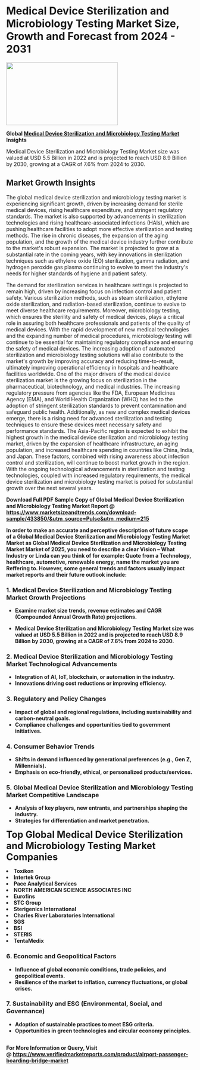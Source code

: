 <H1>Medical Device Sterilization and Microbiology Testing Market Size, Growth and Forecast from 2024 - 2031</H1><img class="aligncenter size-medium wp-image-584254" src="https://thirdeyenews.in/wp-content/uploads/2024/09/Global-Market-Research-300x168.jpeg" alt="" width="300" height="168" /><p><strong>Global&nbsp;<a href="https://www.marketsizeandtrends.com/download-sample/433850/&amp;utm_source=Pulse&amp;utm_medium=215">Medical Device Sterilization and Microbiology Testing Market</a> Insights</strong></p><p>Medical Device Sterilization and Microbiology Testing Market size was valued at USD 5.5 Billion in 2022 and is projected to reach USD 8.9 Billion by 2030, growing at a CAGR of 7.6% from 2024 to 2030.</p><p><h2>Market Growth Insights</h2> <p>The global medical device sterilization and microbiology testing market is experiencing significant growth, driven by increasing demand for sterile medical devices, rising healthcare expenditure, and stringent regulatory standards. The market is also supported by advancements in sterilization technologies and rising healthcare-associated infections (HAIs), which are pushing healthcare facilities to adopt more effective sterilization and testing methods. The rise in chronic diseases, the expansion of the aging population, and the growth of the medical device industry further contribute to the market's robust expansion. The market is projected to grow at a substantial rate in the coming years, with key innovations in sterilization techniques such as ethylene oxide (EO) sterilization, gamma radiation, and hydrogen peroxide gas plasma continuing to evolve to meet the industry's needs for higher standards of hygiene and patient safety.</p> <p><strong></strong></p> <p>The demand for sterilization services in healthcare settings is projected to remain high, driven by increasing focus on infection control and patient safety. Various sterilization methods, such as steam sterilization, ethylene oxide sterilization, and radiation-based sterilization, continue to evolve to meet diverse healthcare requirements. Moreover, microbiology testing, which ensures the sterility and safety of medical devices, plays a critical role in assuring both healthcare professionals and patients of the quality of medical devices. With the rapid development of new medical technologies and the expanding number of medical procedures, microbiology testing will continue to be essential for maintaining regulatory compliance and ensuring the safety of medical devices. The increasing adoption of automated sterilization and microbiology testing solutions will also contribute to the market's growth by improving accuracy and reducing time-to-result, ultimately improving operational efficiency in hospitals and healthcare facilities worldwide. One of the major drivers of the medical device sterilization market is the growing focus on sterilization in the pharmaceutical, biotechnology, and medical industries. The increasing regulatory pressure from agencies like the FDA, European Medicines Agency (EMA), and World Health Organization (WHO) has led to the adoption of stringent sterilization standards to prevent contamination and safeguard public health. Additionally, as new and complex medical devices emerge, there is a rising need for advanced sterilization and testing techniques to ensure these devices meet necessary safety and performance standards. The Asia-Pacific region is expected to exhibit the highest growth in the medical device sterilization and microbiology testing market, driven by the expansion of healthcare infrastructure, an aging population, and increased healthcare spending in countries like China, India, and Japan. These factors, combined with rising awareness about infection control and sterilization, will continue to boost market growth in the region. With the ongoing technological advancements in sterilization and testing technologies, coupled with increased regulatory requirements, the medical device sterilization and microbiology testing market is poised for substantial growth over the next several years. <p><strong></p><p><span class=""><strong>Download Full PDF Sample Copy of Global Medical Device Sterilization and Microbiology Testing Market Report</strong> @ <a href="https://www.marketsizeandtrends.com/download-sample/433850/&amp;utm_source=Pulse&amp;utm_medium=215" target="_blank">https://www.marketsizeandtrends.com/download-sample/433850/&amp;utm_source=Pulse&amp;utm_medium=215</a></span></p><p>In order to make an accurate and perceptive description of future scope of a Global&nbsp;Medical Device Sterilization and Microbiology Testing Market Market as Global&nbsp;Medical Device Sterilization and Microbiology Testing Market Market of 2025, you need to describe a clear Vision &ndash; What Industry or Linda can you think of for example: Quote from a Technology, healthcare, automotive, renewable energy, name the market you are Reffering to. However, some general trends and factors usually impact market reports and their future outlook include:</p><h3>1.&nbsp;<strong>Medical Device Sterilization and Microbiology Testing Market Growth Projections</strong></h3><ul><li>Examine market size trends, revenue estimates and CAGR (Compounded Annual Growth Rate) projections.</li><li><p>Medical Device Sterilization and Microbiology Testing Market size was valued at USD 5.5 Billion in 2022 and is projected to reach USD 8.9 Billion by 2030, growing at a CAGR of 7.6% from 2024 to 2030.</p></li></ul><h3>2.&nbsp;<strong>Medical Device Sterilization and Microbiology Testing Market Technological Advancements</strong></h3><ul><li>Integration of AI, IoT, blockchain, or automation in the industry.</li><li>Innovations driving cost reductions or improving efficiency.</li></ul><h3>3.&nbsp;<strong>Regulatory and Policy Changes</strong></h3><ul><li>Impact of global and regional regulations, including sustainability and carbon-neutral goals.</li><li>Compliance challenges and opportunities tied to government initiatives.</li></ul><h3>4.&nbsp;<strong>Consumer Behavior Trends</strong></h3><ul><li>Shifts in demand influenced by generational preferences (e.g., Gen Z, Millennials).</li><li>Emphasis on eco-friendly, ethical, or personalized products/services.</li></ul><h3>5.&nbsp;<strong>Global Medical Device Sterilization and Microbiology Testing Market Competitive Landscape</strong></h3><ul><li>Analysis of key players, new entrants, and partnerships shaping the industry.</li><li>Strategies for differentiation and market penetration.</li></ul><p data-pm-slice="1 1 []"><span style="color: inherit; font-family: inherit; font-size: 25px;">Top Global Medical Device Sterilization and Microbiology Testing Market Companies</span></p><div class="" data-test-id=""><p><li>Toxikon</li><li> Intertek Group</li><li> Pace Analytical Services</li><li> NORTH AMERICAN SCIENCE ASSOCIATES INC</li><li> Eurofins</li><li> STC Group</li><li> Sterigenics International</li><li> Charles River Laboratories International</li><li> SGS</li><li> BSI</li><li> STERIS</li><li> TentaMedix</li></p></div><h3>6.&nbsp;<strong>Economic and Geopolitical Factors</strong></h3><ul><li>Influence of global economic conditions, trade policies, and geopolitical events.</li><li>Resilience of the market to inflation, currency fluctuations, or global crises.</li></ul><h3>7.&nbsp;<strong>Sustainability and ESG (Environmental, Social, and Governance)</strong></h3><ul><li>Adoption of sustainable practices to meet ESG criteria.</li><li>Opportunities in green technologies and circular economy principles.</li></ul><h2><strong style="font-size: 14px;">For More Information or Query, Visit @&nbsp;</strong><a style="background-color: #ffffff; font-size: 14px;" href="https://www.marketsizeandtrends.com/report/medical-device-sterilization-and-microbiology-testing-market/" target="_blank">https://www.verifiedmarketreports.com/product/airport-passenger-boarding-bridge-market</a></h2>
